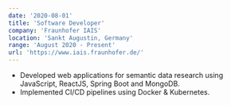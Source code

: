 ```yaml
---
date: '2020-08-01'
title: 'Software Developer'
company: 'Fraunhofer IAIS'
location: 'Sankt Augustin, Germany'
range: 'August 2020 - Present'
url: 'https://www.iais.fraunhofer.de/'
---
```


- Developed web applications for semantic data research using JavaScript, ReactJS, Spring Boot and MongoDB.
- Implemented CI/CD pipelines using Docker & Kubernetes.